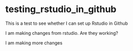 # testing_rstudio_in_github
This is a test to see whether I can set up Rstudio in Github

I am making changes from rstudio. Are they working?

I am making more changes
